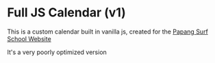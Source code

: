 # Full JS Calendar (v1)

This is a custom calendar built in vanilla js, created for the [Papang Surf School Website](https://papangsurfschool.fr "Website's Homepage")

It's a very poorly optimized version
